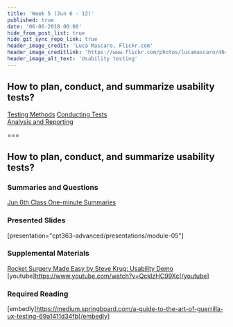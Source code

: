 ```yaml
---
title: 'Week 5 (Jun 6 - 12)'
published: true
date: '06-06-2018 00:00'
hide_from_post_list: true
hide_git_sync_repo_link: true
header_image_credit: 'Luca Mascaro, Flickr.com'
header_image_creditlink: 'https://www.flickr.com/photos/lucamascaro/4642289926/in/album-72157624141181008/'
header_image_alt_text: 'Usability testing'
---
```


## How to plan, conduct, and summarize usability tests?  
[Testing Methods](../../presentations/module-05#/module-05-4)
[Conducting Tests](../../presentations/module-05#/module-05-5)  
[Analysis and Reporting](../../presentations/module-05#/module-05-6)  

===

## **How to plan, conduct, and summarize usability tests?**

### Summaries and Questions  
[Jun 6th Class One-minute Summaries](https://canvas.sfu.ca/courses/55288/assignments)

### Presented Slides  
[presentation="cpt363-advanced/presentations/module-05"]

### Supplemental Materials  
[Rocket Surgery Made Easy by Steve Krug: Usability Demo](https://www.youtube.com/watch?v=QckIzHC99Xc)  
[youtube]https://www.youtube.com/watch?v=QckIzHC99Xc[/youtube]  

### Required Reading  
[embedly]https://medium.springboard.com/a-guide-to-the-art-of-guerrilla-ux-testing-69a1411d34fb[/embedly]

